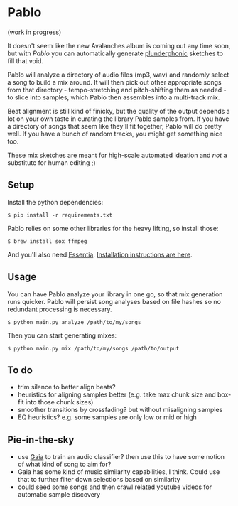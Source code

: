 # Pablo

(work in progress)

It doesn't seem like the new Avalanches album is coming out any time soon, but with _Pablo_ you can automatically generate [plunderphonic](https://en.wikipedia.org/wiki/Plunderphonics) sketches to fill that void.

Pablo will analyze a directory of audio files (mp3, wav) and randomly select a song to build a mix around. It will then pick out other appropriate songs from that directory - tempo-stretching and pitch-shifting them as needed - to slice into samples, which Pablo then assembles into a multi-track mix.

Beat alignment is still kind of finicky, but the quality of the output depends a lot on your own taste in curating the library Pablo samples from. If you have a directory of songs that seem like they'll fit together, Pablo will do pretty well. If you have a bunch of random tracks, you might get something nice too.

These mix sketches are meant for high-scale automated ideation and _not_ a substitute for human editing ;)


## Setup

Install the python dependencies:

    $ pip install -r requirements.txt

Pablo relies on some other libraries for the heavy lifting, so install those:

    $ brew install sox ffmpeg

And you'll also need [Essentia](http://essentia.upf.edu/documentation/installing.html). [Installation instructions are here](http://essentia.upf.edu/documentation/installing.html).


## Usage

You can have Pablo analyze your library in one go, so that mix generation runs quicker. Pablo will persist song analyses based on file hashes so no redundant processing is necessary.

    $ python main.py analyze /path/to/my/songs

Then you can start generating mixes:

    $ python main.py mix /path/to/my/songs /path/to/output


## To do

- trim silence to better align beats?
- heuristics for aligning samples better (e.g. take max chunk size and box-fit into those chunk sizes)
- smoother transitions by crossfading? but without misaligning samples
- EQ heuristics? e.g. some samples are only low or mid or high


## Pie-in-the-sky

- use [Gaia](https://github.com/MTG/gaia/tree/master/src/bindings/pygaia/scripts/classification) to train an audio classifier? then use this to have some notion of what kind of song to aim for?
- Gaia has some kind of music similarity capabilities, I think. Could use that to further filter down selections based on similarity
- could seed some songs and then crawl related youtube videos for automatic sample discovery
